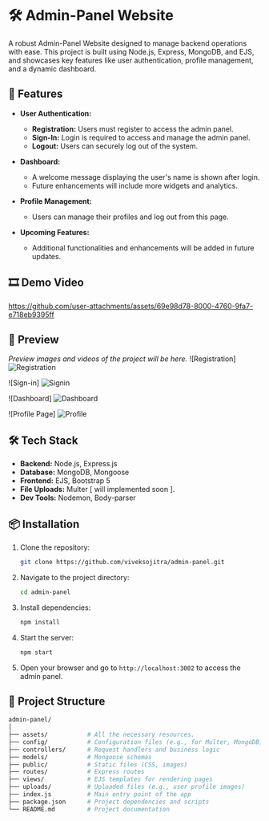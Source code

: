 # 🛠️ Admin-Panel Website

A robust Admin-Panel Website designed to manage backend operations with ease. This project is built using Node.js, Express, MongoDB, and EJS, and showcases key features like user authentication, profile management, and a dynamic dashboard.

## 📑 Features

- **User Authentication:**
  - **Registration:** Users must register to access the admin panel.
  - **Sign-In:** Login is required to access and manage the admin panel.
  - **Logout:** Users can securely log out of the system.

- **Dashboard:**
  - A welcome message displaying the user's name is shown after login.
  - Future enhancements will include more widgets and analytics.

- **Profile Management:**
  - Users can manage their profiles and log out from this page.

- **Upcoming Features:**
  - Additional functionalities and enhancements will be added in future updates.

## 🎞 Demo Video

https://github.com/user-attachments/assets/69e98d78-8000-4760-9fa7-e718eb9395ff

## 🎥 Preview

_Preview images and videos of the project will be here._
![Registration]
![Registration](https://github.com/user-attachments/assets/9b779fd3-baa6-44b7-8cf1-27d565e98736)

![Sign-in]
![Signin](https://github.com/user-attachments/assets/582d92d0-dc6f-4203-ae00-2106ef095ada)

![Dashboard]
![Dashboard](https://github.com/user-attachments/assets/41654f3b-f55c-4f8f-8855-222c4b55cba3)

![Profile Page]
![Profile](https://github.com/user-attachments/assets/49dc3683-95a8-4c86-a72f-82805e0e3d74)


## 🛠️ Tech Stack

- **Backend:** Node.js, Express.js
- **Database:** MongoDB, Mongoose
- **Frontend:** EJS, Bootstrap 5
- **File Uploads:** Multer [ will implemented soon ].
- **Dev Tools:** Nodemon, Body-parser

## 📦 Installation

1. Clone the repository:
    ```bash
    git clone https://github.com/viveksojitra/admin-panel.git
    ```
2. Navigate to the project directory:
    ```bash
    cd admin-panel
    ```
3. Install dependencies:
    ```bash
    npm install
    ```
4. Start the server:
    ```bash
    npm start
    ```
5. Open your browser and go to `http://localhost:3002` to access the admin panel.

## 📂 Project Structure

```bash
admin-panel/
│
├── assets/           # All the necessary resources.
├── config/           # Configuration files (e.g., for Multer, MongoDB)
├── controllers/      # Request handlers and business logic
├── models/           # Mongoose schemas
├── public/           # Static files (CSS, images)
├── routes/           # Express routes
├── views/            # EJS templates for rendering pages
├── uploads/          # Uploaded files (e.g., user profile images)
├── index.js          # Main entry point of the app
├── package.json      # Project dependencies and scripts
└── README.md         # Project documentation
